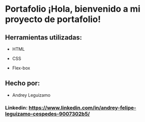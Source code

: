 # Portafolio ¡Hola, bienvenido a mi proyecto de portafolio!
## Herramientas utilizadas:

* HTML

* CSS

* Flex-box

## Hecho por:

* Andrey Leguizamo

### Linkedin: https://www.linkedin.com/in/andrey-felipe-leguizamo-cespedes-9007302b5/
